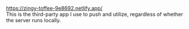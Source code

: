 https://zingy-toffee-9e8692.netlify.app/   
This is the third-party app I use to push and utilize, regardless of whether the server runs locally.

